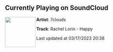 ## Currently Playing on SoundCloud

[<img align="left" width="100" src="https://i1.sndcdn.com/artworks-DwSPLbt0kWcmH7dx-AS2LLw-t500x500.jpg">](https://soundcloud.com/7cloudsmusic/rachel-lorin-happy)

**Artist**: 7clouds 

**Track**: Rachel Lorin - Happy

Last updated at 03/17/2023 20:38
